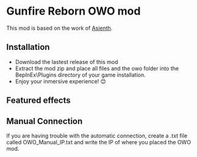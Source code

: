 # Gunfire Reborn OWO mod
This mod is based on the work of [Asienth](https://github.com/Astienth/gunfire-reborn-bhaptics).

## Installation
- Download the lastest release of this mod
- Extract the mod zip and place all files and the owo folder into the BepInEx\Plugins directory of your game installation.
- Enjoy your inmersive experience! 😊

## Featured effects


## Manual Connection
If you are having trouble with the automatic connection, create a .txt file called OWO_Manual_IP.txt
and write the IP of where you placed the OWO mod.
